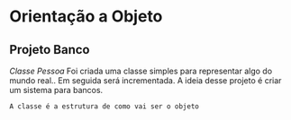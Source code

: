 # Orientação a Objeto

## Projeto Banco
*Classe Pessoa*
Foi criada uma classe simples para representar algo do mundo real.. 
Em seguida será incrementada.
A ideia desse projeto é criar um sistema para bancos.

`A classe é a estrutura de como vai ser o objeto`

